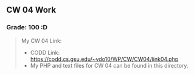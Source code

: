 ## CW 04 Work

### Grade: 100 :D

>My CW 04 Link: 
>* CODD Link: https://codd.cs.gsu.edu/~vdo10/WP/CW/CW04/link04.php
>* My PHP and text files for CW 04 can be found in this directory.
